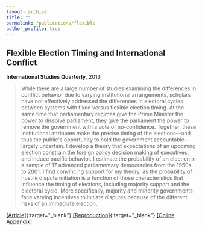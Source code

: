 ```yaml
---
layout: archive
title: ""
permalink: /publications/flexible
author_profile: true
---
```


## Flexible Election Timing and International Conflict

**International Studies Quarterly**, 2013

> While there are a large number of studies examining the differences in conflict behavior due to varying institutional arrangements, scholars have not effectively addressed the differences in electoral cycles between systems with fixed versus flexible election timing. At the same time that parliamentary regimes give the Prime Minister the power to dissolve parliament, they give the parliament the power to remove the government with a vote of no-confidence. Together, these institutional attributes make the precise timing of the elections—and thus the public's opportunity to hold the government accountable—largely uncertain. I develop a theory that expectations of an upcoming election constrain the foreign policy decision making of executives, and induce pacific behavior. I estimate the probability of an election in a sample of 17 advanced parliamentary democracies from the 1950s to 2001. I find convincing support for my theory, as the probability of hostile dispute initiation is a function of those characteristics that influence the timing of elections, including majority support and the electoral cycle. More specifically, majority and minority governments face varying incentives to initiate disputes because of the different risks of an immediate election.

[[Article]](https://doi.org/10.1111/isqu.12054){:target="_blank"} [[Reproduction]](https://doi.org/10.7910/DVN/UHE8TY){:target="_blank"} [[Online Appendix]](..//files/flexible-OA.pdf)
